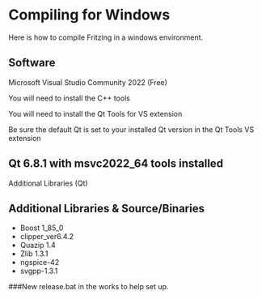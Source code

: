 # Compiling for Windows

Here is how to compile Fritzing in a windows environment.

## Software

Microsoft Visual Studio Community 2022 (Free)

You will need to install the C++ tools

You will  need to install the Qt Tools for VS extension

Be sure the default Qt is set to your installed Qt version in the Qt Tools VS extension

## Qt 6.8.1 with msvc2022_64 tools installed
Additional Libraries (Qt)

## Additional Libraries & Source/Binaries
+ Boost 1_85_0
+ clipper_ver6.4.2
+ Quazip 1.4
+ Zlib 1.3.1
+ ngspice-42
+ svgpp-1.3.1

###New release.bat in the works to help set up.
